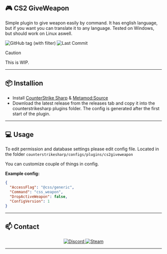 ## 🎮 CS2 GiveWeapon

Simple plugin to give weapon easily by command. It has english language, but if you want you can translate it to any language.
Tested on Windows, but should work on Linux aswell.


![GitHub tag (with filter)](https://img.shields.io/github/v/tag/asapverneri/CS2-BotQuotaManager?style=for-the-badge&label=Version)
![Last Commit](https://img.shields.io/github/last-commit/asapverneri/CS2-GiveWeapon?style=for-the-badge)

> [!CAUTION]  
> This is WIP.

---

## 📦 Installion

- Install [CounterStrike Sharp](https://github.com/roflmuffin/CounterStrikeSharp) & [Metamod:Source](https://www.sourcemm.net/downloads.php/?branch=master)
- Download the latest release from the releases tab and copy it into the counterstrikesharp plugins folder.
The config is generated after the first start of the plugin.

---

## 💻 Usage

To edit permission and database settings please edit config file.
Located in the folder `counterstrikesharp/configs/plugins/cs2giveweapon`

You can customize couple of things in config.

**Example config:**
```json
{
  "AccessFlag": "@css/generic",
  "Command": "css_weapon",
  "DropActiveWeapon": false,
  "ConfigVersion": 1
}
```
---

## 📫 Contact

<div align="center">
  <a href="https://discordapp.com/users/367644530121637888">
    <img src="https://img.shields.io/badge/Discord-7289DA?style=for-the-badge&logo=discord&logoColor=white" alt="Discord" />
  </a>
  <a href="https://steamcommunity.com/id/vvernerii/">
    <img src="https://img.shields.io/badge/Steam-000000?style=for-the-badge&logo=steam&logoColor=white" alt="Steam" />
  </a>
</div>

---
